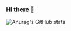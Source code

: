 
### Hi there 👋

![Anurag's GitHub stats](https://github-readme-stats.vercel.app/api?username=hwangjunhong&theme=radical&show_icons=true)


